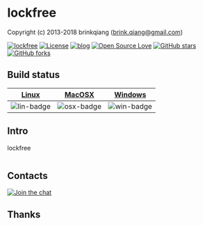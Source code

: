 # lockfree

Copyright (c) 2013-2018 brinkqiang (brink.qiang@gmail.com)

[![lockfree](https://img.shields.io/badge/brinkqiang-lockfree-blue.svg?style=flat-square)](https://github.com/brinkqiang/lockfree)
[![License](https://img.shields.io/badge/license-MIT-brightgreen.svg)](https://github.com/brinkqiang/lockfree/blob/master/LICENSE)
[![blog](https://img.shields.io/badge/Author-Blog-7AD6FD.svg)](https://brinkqiang.github.io/)
[![Open Source Love](https://badges.frapsoft.com/os/v3/open-source.png)](https://github.com/brinkqiang)
[![GitHub stars](https://img.shields.io/github/stars/brinkqiang/lockfree.svg?label=Stars)](https://github.com/brinkqiang/lockfree) 
[![GitHub forks](https://img.shields.io/github/forks/brinkqiang/lockfree.svg?label=Fork)](https://github.com/brinkqiang/lockfree)

## Build status
| [Linux][lin-link] | [MacOSX][osx-link] | [Windows][win-link] |
| :---------------: | :----------------: | :-----------------: |
| ![lin-badge]      | ![osx-badge]       | ![win-badge]        |

[lin-badge]: https://travis-ci.org/brinkqiang/lockfree.svg?branch=master "Travis build status"
[lin-link]:  https://travis-ci.org/brinkqiang/lockfree "Travis build status"
[osx-badge]: https://travis-ci.org/brinkqiang/lockfree.svg?branch=master "Travis build status"
[osx-link]:  https://travis-ci.org/brinkqiang/lockfree "Travis build status"
[win-badge]: https://ci.appveyor.com/api/projects/status/github/brinkqiang/lockfree?branch=master&svg=true "AppVeyor build status"
[win-link]:  https://ci.appveyor.com/project/brinkqiang/lockfree "AppVeyor build status"

## Intro
lockfree
```cpp
```
## Contacts
[![Join the chat](https://badges.gitter.im/brinkqiang/lockfree/Lobby.svg)](https://gitter.im/brinkqiang/lockfree)

## Thanks
